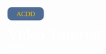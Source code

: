 


<div class="header-element">

<div class="whole-width">

<div class="header-container-widget-div">

<div class="header-container-widget">

ACDD

</div>

</div>

## Video Tutorial

#### ACDD

</div>

</div>

















<style>
@font-face {
    font-family: PoppinHeader;
    src: url(/devportal/site/public/fonts/poppin/Poppins-ExtraLight.ttf);
}

@font-face {
    font-family: PoppinRegular;
    src: url(/devportal/site/public/fonts/poppin/Poppins-Regular.ttf);
}

@font-face {
    font-family: PoppinThin;
    src: url(/devportal/site/public/fonts/poppin/Poppins-Thin.ttf);
}

@font-face {
    font-family: PoppinLight;
    src: url(/devportal/site/public/fonts/poppin/Poppins-Light.ttf);
}

.whole-width {
    width: 900px;
    margin-left: 50px;
}

/*.whole-div-height {
    height: 70px;
}*/

.header-element {
    background-image: url(/devportal/site/public/images/other/header-bg.png);
    background-size: cover;
    height: 207px;
}

.header-element h2 {
    font-family: PoppinHeader;
    color: #fff;
    font-size: 35px;
    margin: 0px;
    padding-top: 82px;
}

.header-element h4 {
    font-family: PoppinThin;
    color: #fff;
    margin: 0px;
}

.header-element p {
    font-family: PoppinThin;
    color: #fff;
    text-align: justify;
    width: auto;
    line-height: 1.2;
    font-size: 14px;
}

.content-element {
    margin-top: 50px;
    height: auto;
}

.content-element h2 {
    font-family: PoppinHeader;
    color: black;
    font-size: 35px;
}

.content-element h3 {
    font-family: PoppinLight;
    color: black;
    font-size: 20px;
    margin-top: 46px;
    margin-bottom: 20px;
}

.content-element h5 {
    font-family: PoppinLight;
    color: black;
    font-size: 17px;
    margin-bottom: 20px;
    margin-top: 35px;
}

.content-element p {
    font-family: PoppinRegular;
    color: black;
    text-align: justify;
    width: auto;
    line-height: 1.2;
    font-size: 14px;
}

.header-container-widget-div {
    height: 29px;
    width: 200px;
    position: absolute;
    margin-top: 37px;
}

.header-container-widget {
    background-color: #4e6b94;
    width: 82px;
    height: 29px;
    border-radius: 10px;
    float: left;
    padding: 1px;
    justify-content: center;
}

.header-container-widget p {
    font-family: PoppinRegular;
    color: #fcbe03;
    box-sizing: border-box;
    font-size: 15px;
    margin: 3px;
    padding-left: 17px;
    margin-top: 5.5px;
}

.container-video-div {
    position: relative;
    overflow: hidden;
    width: 100%;
    padding-top: 56.25%;
    margin-top: 50px;
}

.container-video-div iframe {
    position: absolute;
    top: 0;
    left: 0;
    width: 100%;
    height: 100%;
}

.container-image-div {
    position: relative;
    overflow: hidden;
    width: 100%;
    padding-top: 5%;

}

.container-image-div img {
    top: 0;
    left: 0;
    width: 100%;
    height: 100%;
    margin-right: auto;
    margin-left: auto;
    display: block;
}

.sidebar-scroll-Y {
    max-height: 425px;
    min-height: 10px;
    overflow: hidden;
    overflow-y: auto;
    box-shadow: 0 5px 25px rgba(0, 0, 0, .1);
}

.sidebar-fixed {
    position: fixed;
    float: right;
    width: 500px;
    align-items: center;
    justify-content: center;
    margin-top: 40px;
    right: 35px;
    top: 6%
}

.sidebar-fixed ul {
    position: relative;
    background: #fff;
    box-sizing: border-box;
    margin: 0;
    padding: 0;
    margin-top: -21.8px;
    border-bottom-left-radius: 20px;
    border-bottom-right-radius: 20px
}

.sidebar-fixed ul li {
    font-family: PoppinRegular;
    font-size: 13px;
    color: black;
    list-style: none;
    padding: 13px;
    width: 460px;
    background: #fff;
    box-shadow: 0 5px 25px rgba(0, 0, 0, .1);
    transition: transform 0.5s;
    padding-left: 26px;
}

.sidebar-fixed ul li:hover {
    background: #f0f9ff;
}

.sidebar-fixed ul li a {
    color: black;
}

.sidebar-box {
    width: 500px;
    float: right;
    align-items: center;
    justify-content: center;
    margin-right: 35px;
    margin-top: 40px;
}

.sidebar-box ul {
    position: relative;
    background: #fff;
    box-sizing: border-box;
    margin: 0;
    padding: 0;
    margin-top: -21.8px;
    border-bottom-left-radius: 20px;
    border-bottom-right-radius: 20px
}

.sidebar-box ul li {
    font-family: PoppinRegular;
    font-size: 13px;
    color: black;
    list-style: none;
    padding: 13px;
    width: 460px;
    background: #fff;
    box-shadow: 0 5px 25px rgba(0, 0, 0, .1);
    transition: transform 0.5s;
    padding-left: 26px;
}

.sidebar-box ul li:hover {
    background: #f0f9ff;
}

.sidebar-box ul li a {
    color: black;
}

.sidebar-header-font {
    font-family: PoppinHeader;
    color: #fff;
    background: #e3b136;
    padding: 13px 20px;
    border-top-left-radius: 20px;
    border-top-right-radius: 20px;
    padding-left: 26px;
}

/****content-element-widget-container-small*****/

.content-element-widget-container {
    font-family: PoppinRegular;
    width: auto;
    margin-top: 30px;
}

.content-element-widget-container-small {
    height: 110px;
    border-radius: 10px;
    padding-right: 20px;
    padding-bottom: 10px;
}

.content-element-widget-container-small h4 {
    padding: 9px 27px;
    padding-top: 21px;
}

.content-element-widget-container-small ul {
    position: relative;
    margin-top: -20px;
    margin-left: 8px;
}

.content-element-widget-container-small ul li {
    list-style: none;
    font-family: PoppinRegular;
    color: black;
    width: auto;
    line-height: 1.2;
    font-size: 13px;
}

/****content-element-widget-container-small END*****/

/********left-container********/
.content-element-left-container-div {
    width: 100%;
    position: relative;
    box-sizing: border-box;
    height: auto;
}

.left-container {
    width: 50%;
    height: 100%;
    float: left;
    font-family: PoppinRegular;
    border-radius: 25px;
}

.left-container-h4 {
    color: black;
    padding-left: 15px;
}

.left-container ul {
    position: relative;
    margin-top: -19px;
}

.left-container ul li {
    color: black;
    list-style: none;
    padding: 5px;
    list-style: none;
    font-family: PoppinRegular;
    width: auto;
    font-size: 13px;
}

/********left-container End********/
/*****container-table********/
.container-table {
    font-family: PoppinLight;
    height: auto;
    width: 100%;
    margin: 0px;
    padding: 0px;
    box-sizing: border-box;
    border: 1px solid #becae2;
    border-collapse: collapse;
    text-align: left;
}

.container-table th {
    padding: 10px;
    font-size: 13px;
    background: #dce2f6;
    border: 1px solid #becae2;
    border-collapse: collapse;
}

.container-table td {
    padding: 10px;
    font-size: 13px;
    border: 1px solid #becae2;
    border-collapse: collapse;
}

.container-table td p {
    text-align: center;
}

/*****container-table End********/
/****API CALL Response Code ****/
.content-element-api-response-container {
    margin-Left: -1em;
}

.content-element-api-response-container p {
    margin-left: 17px;
    margin-top: 5px;
}

.content-element-api-response-container li {
    list-style: none;
    margin-top: 10px;
}

/****API CALL Response Code ****/

.content-element-list-container ul {
    list-style: none;
}

.content-element-list-container-div {
    position: absolute;
}

.aiv-specification-container {
    font-family: Poppin;
    width: auto;
    height: auto;
    border-radius: 25px;
    background: #EFEDFF;
    margin-top: 28px;
    padding: 30px;
}

.aiv-specification-container h3 {
    font-family: PoppinLight;
    color: black;
    font-size: 20px;
}

.aiv-specification-container h4 {
    font-family: PoppinRegular;
    color: black;
}

.aiv-specification-container h5 {
    font-family: PoppinLight;
    color: black;
    font-size: 15px;
    margin-bottom: 20px;
    margin-top: 10px;
}

.aiv-specification-container p {
    font-family: PoppinRegular;
    color: black;
    text-align: justify;
    width: auto;
    line-height: 1.2;
    font-size: 14px;
}

.aiv-specification-container ul {
    font-family: PoppinRegular;
    font-size: 14px;
}

.aiv-specification-container ul li {
    color: #363AA1;
    list-style: none;
    padding: 5px;
}

.aiv-specification-container ul li a {
    color: #363AA1;
}

/***50%***/
@media (max-width: 2561px) {

    .sidebar-box {
        width: 500px;
    }

    .sidebar-box ul li {

        width: 460px;

    }

    .sidebar-fixed {

        width: 500px;

    }

    .sidebar-fixed ul li {
        width: 460px;
    }

    .whole-width {
        width: 1000px;
    }
}

/***67%**/
@media (max-width: 1921px) {

    .sidebar-box {
        width: 480px;

    }

    .sidebar-box ul li {
        width: 440px;
    }

    .sidebar-fixed {
        width: 480px;

    }

    .sidebar-fixed ul li {
        width: 440px;
    }

    .sidebar-scroll-Y {
        max-height: 650px;
    }

    .whole-width {
        width: 1000px;
    }
}

/**75%**/
@media (max-width: 1708px) {

    .sidebar-box {
        width: 420px;
    }

    .sidebar-box ul li {
        width: 380px;
    }

    .sidebar-fixed {
        width: 420px;
    }

    .sidebar-fixed ul li {
        width: 380px;
    }

    .sidebar-scroll-Y {
        max-height: 560px;
    }

    .whole-width {
        width: 830px;
    }
}

/**80%**/
@media (max-width: 1601px) {

    .sidebar-box {
        width: 390px;
    }

    .sidebar-box ul li {
        width: 350px;
    }

    .sidebar-fixed {
        width: 390px;
    }

    .sidebar-fixed ul li {
        width: 350px;
    }

    .sidebar-scroll-Y {
        max-height: 515px;
    }

    .whole-width {
        width: 770px;
    }
}

/**90%**/
@media (max-width: 1423px) {

    .sidebar-box {
        width: 330px;
    }

    .sidebar-box ul li {
        width: 290px;
    }

    .sidebar-fixed {
        width: 330px;
    }

    .sidebar-fixed ul li {
        width: 290px;
    }

    .sidebar-scroll-Y {
        max-height: 440px;
    }

    .whole-width {
        width: 680px;
    }
}

/*100%*/
@media (max-width: 1281px) {

    .sidebar-box {
        width: 290px;
    }

    .sidebar-box ul li {
        width: 250px;
    }

    .sidebar-fixed {
        width: 290px;
    }

    .sidebar-fixed ul li {
        width: 250px;
    }

    .sidebar-scroll-Y {
        max-height: 382px;
    }

    .whole-width {
        width: 580px;
    }

}

/*110%*/
@media (max-width: 1164px) {

    .sidebar-box {
        width: 270px;
    }

    .sidebar-box ul li {
        width: 230px;
    }

    .sidebar-fixed {
        width: 270px;
    }

    .sidebar-fixed ul li {
        width: 230px;
    }

    .sidebar-scroll-Y {
        max-height: 332px;
    }

    .whole-width {
        width: 505px;
    }
}

/**125**/
@media (max-width: 1025px) {

    .sidebar-box {
        display: none;
    }

    .sidebar-fixed {
        display: none;
    }

    .whole-width {
        width: 590px;
    }
}

/*********************START********************/

.makeStyles-root-73 {
    color: rgba(0, 0, 0, 0.87);
    background: #F0F9FF;
    padding-top: 25px;
    padding-left: 24px;
    border-bottom: solid 1px #aaaaaa;
    padding-bottom: 25px;
}

p.MuiTypography-colorTextPrimary {
    color: #2B3990;
    bottom: 1px;
    border-width: 0 0 1px;
    border-style: solid;
}


/*.Details-leftMenuVerticalLeft-50 { 
    top: 0;
    left: 0;
    width: 250px;                       //*already change at userTheme.js custom: left menu
    overflow-y: auto;
	box-shadow: 0.1px 0px 5px 0px #aaa;  //*change at index.jsx leftMenuVerticalLeft
}*/

.MuiPaper-elevation4 {
    box-shadow: 0px 2px 4px -1px rgb(0 0 0 / 20%), 0px 1px 5px 0px rgb(0 0 0 / 14%), 0px 1px 10px 0px rgb(0 0 0 / 12%);
}


.LeftMenuItem-leftLInkText-61 {
    color: #375B90;
}

.Layout-listText-22 {
    color: #2B3990;
}

.Layout-selected-26 {
    color: #fff;
    background: #2B3990;
    align-items: center;
    text-decoration: none;
    border-radius: 5px 5px 5px 5px;
    padding: 0px 5px 0px 5px;
    margin-right: 10px;
}

.VerticalDivider-divider-32 {
    border-right: solid 0px #fff;
}

#logoLink img {
    padding-top: 10px;
    margin-right: 40px;
    margin-left: 20px;
}

.MuiInput-underline:after {
    left: 0;
    right: 0;
    bottom: 0;
    content: "";
    position: absolute;
    transform: scaleX(0);
    transition: transform 200ms cubic-bezier(0.0, 0, 0.2, 1) 0ms;
    border-bottom: 0px solid #006e9c;
    pointer-events: none;
}

.MuiInput-underline:before {
    left: 0;
    right: 0;
    bottom: 0;
    content: "\00a0";
    position: absolute;
    transition: border-bottom-color 200ms cubic-bezier(0.4, 0, 0.2, 1) 0ms;
    border-bottom: 0px solid rgba(0, 0, 0, 0.42);
    pointer-events: none;
}

.HeaderSearch-selectRoot-43 {
    color: rgba(0, 0, 0, 0.87);
    padding: 5px 5px 5px 15px;
    background: #F2F2F2;
    min-height: 40px;
    border-right: 5px solid #ffffff;
    border-radius: 0px 30px 30px 0px;
}

.HeaderSearch-input-40 {
    color: rgba(0, 0, 0, 0.87);
    width: 280px;
    padding: 5px 5px 5px 5px;
    background: #F2F2F2;
    min-height: 40px;
    transition: all .35s ease-in-out;
    -webkit-transition: all .35s ease-in-out;
    border-radius: 30px 0px 0px 30px;
}

.HeaderSearch-searchBoxWrap-39 {
    display: flex;
    margin-left: 300px;
}

.makeStyles-root-951 {
    color: rgba(0, 0, 0, 0.87);
    background: #F0F9FF;
    padding-top: 15px;
    padding-left: 24px;
    border-bottom: solid 0px #aaaaaa;
    padding-bottom: 15px;
}

.MuiSvgIcon-root {
    fill: currentColor;
    width: 1em;
    height: 1em;
    display: inline-block;
    font-size: 1.2857142857142856rem;
    transition: fill 200ms cubic-bezier(0.4, 0, 0.2, 1) 0ms;
    flex-shrink: 0;
    user-select: none;
    padding: 0px 2px 0px 2px;
}

.MuiInputBase-input {
    font: inherit;
    color: currentColor;
    width: 100%;
    border: 0;
    height: 1.1876em;
    margin: 0;
    display: block;
    padding: 6px 4px 7px 4px;
    min-width: 0;
    background: none;
    box-sizing: content-box;
    animation-name: mui-auto-fill-cancel;
    letter-spacing: inherit;
    animation-duration: 10ms;
    -webkit-tap-highlight-color: transparent;
}

/*********************COMPILED********************/

/*.jss9 {
    display: flex;
    position: relative;
    margin-top: 64px;
    min-height: calc(106.5vh - 114px);
    overflow-x: hidden;
    overflow-y: auto;
    margin-left: -4px;
    flex-direction: row;
}

.jss22 {
    color: #2B3990;
}

.jss26 {
    color: #fff;
    background: #2B3990;
    align-items: center;
    text-decoration: none;
	border-radius: 5px 5px 5px 5px;
	padding: 0px 5px 0px 5px;
	margin-right: 10px;
}


.jss32 {
	border-right: solid 0px #fff;
}

.jss33 {
    display: flex;
    margin-left: 300px;
}

.jss43 {
    color: rgba(0, 0, 0, 0.87);
    padding: 5px 5px 5px 15px;
    background: #F2F2F2;
    min-height: 40px;
    border-right: 5px solid #ffffff;
	border-radius: 0px 30px 30px 0px;
	margin-left: 2px;
}

.jss40 {
    color: rgba(0, 0, 0, 0.87);
    width: 280px;
    padding: 5px 5px 5px 5px;
    background: #F2F2F2;
    min-height: 40px;
    transition: all .35s ease-in-out;
    -webkit-transition: all .35s ease-in-out;
	border-radius: 30px 0px 0px 30px;
}

.jss47 {
	color: #ffffff;
}

.jss50 {
    top: 0;
    left: 0;
    width: 250px;
    overflow-y: auto;
	box-shadow: 0.1px 0px 5px 0px #aaa;
}

.jss61 {
	color: #375B90;
}*/

/*.jss56 .jss73 {
    color: rgba(0, 0, 0, 0.87);
    background: #F0F9FF;
    padding-top: 25px;
    padding-left: 24px;
    border-bottom: solid 0px #aaaaaa;
    padding-bottom: 25px;
}*/

/*.jss17.material-icons {
    font-size: 26px;
    margin-left: 10px;
	color: #828D9F;
}*/

.MuiIcon-root {
    font-size: 26px;
    margin-left: 10px;
    color: #828D9F;
}

/*.MuiButton-addContainedPrimary {
    color: #fff;
    background-color: #FFBE00;
    margin-top: 20px;
    margin-left: 60px;
    border-radius: 0px;
	box-shadow: none;
    text-transform: none;
}*/

.MuiPaper-elevation1 {
    box-shadow: none;
}

.MuiGrid-root .MuiGrid-container {
    margin: 20px 10px;
}

/*********************1ST LOGIN********************/

/*.jss95 {
    color: #fff;
    background: #2B3990;
    align-items: center;
    text-decoration: none;
	border-radius: 5px 5px 5px 5px;
	padding: 0px 5px 0px 5px;
	margin-right: 10px;
}*/

/*.jss101 {
    border-right: solid 0px #ccc;
}


.jss108 {
    display: flex;
    margin-left: 300px;
}

.jss109 {
    color: rgba(0, 0, 0, 0.87);
    width: 280px;
    padding: 5px 5px 5px 5px;
    background: #F2F2F2;
    min-height: 40px;
    transition: all .35s ease-in-out;
    -webkit-transition: all .35s ease-in-out;
	border-radius: 30px 0px 0px 30px;
}

.jss112 {
    color: rgba(0, 0, 0, 0.87);
    padding: 5px 5px 5px 15px;
    background: #F2F2F2;
    min-height: 40px;
    border-right: 5px solid #ffffff;
	border-radius: 0px 30px 30px 0px;
	margin-left: 2px;
}

.jss116 {
	color: #ffffff;
}

.jss86.material-icons {
    font-size: 26px;
    margin-left: 10px;
	color: #828D9F;
}*/

/*.jss349 .jss366 {
    color: rgba(0, 0, 0, 0.87);
    background: #F0F9FF;
    padding-top: 25px;
    padding-left: 24px;
    border-bottom: solid 0px #aaaaaa;
    padding-bottom: 25px;
}*/

/*.MuiButton-text .jss73 {
    color: rgba(0, 0, 0, 0.87);
    background: #F0F9FF;
    padding-top: 0px;
    padding-left: 0px;
    border-bottom: solid 0px #aaaaaa;
    padding-bottom: 0px;
}*/

.MuiTypography-h4 {
    font-size: 1.0rem;
    font-family: "Poppins", "Open Sans", "Helvetica", "Arial", sans-serif;
    font-weight: 400;
    line-height: 1.235; 
}


.MuiTypography-caption-198 {
    color: #000000;
    font-size: 0.70rem;
    font-family: "Poppins", "Open Sans", "Helvetica", "Arial", sans-serif;
    font-weight: 400;
    line-height: 1.66;
}

.image-thumb-provider-wrapper {
    padding-bottom: 10px;
}

/*********************END********************/
</style>
